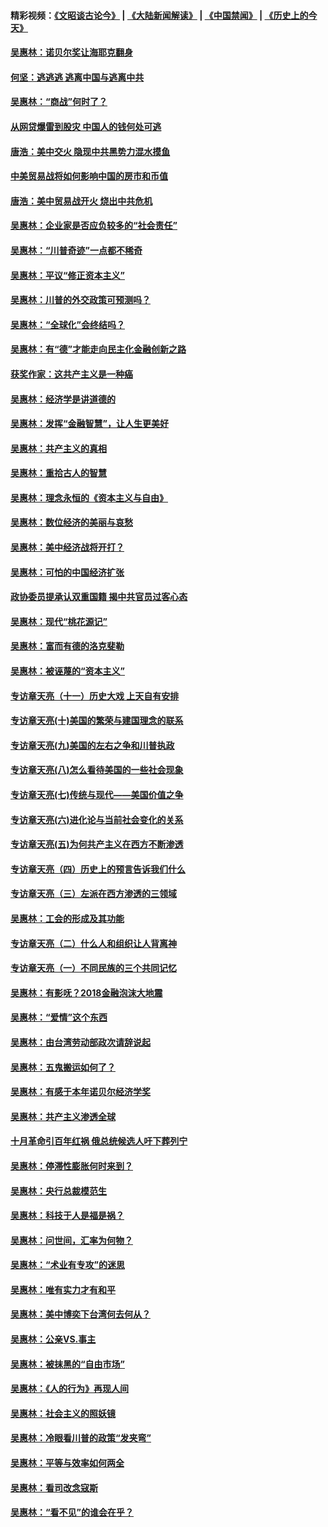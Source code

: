 #### 精彩视频：[《文昭谈古论今》](https://github.com/gfw-breaker/wenzhao/blob/master/README.md?t=01280630) | [《大陆新闻解读》](https://github.com/gfw-breaker/ntdtv-comedy/blob/master/README.md?t=01280630) | [《中国禁闻》](https://github.com/gfw-breaker/ntdtv-news/blob/master/README.md?t=01280630) | [《历史上的今天》](https://github.com/gfw-breaker/today-in-history/blob/master/README.md?t=01280630) 

#### [吴惠林：诺贝尔奖让海耶克翻身](../pages/nsc423/n10890049.md?t=01280630) 

#### [何坚：逃逃逃 逃离中国与逃离中共](../pages/nsc423/n10592891.md?t=01280630) 

#### [吴惠林：“商战”何时了？](../pages/nsc423/n10573558.md?t=01280630) 

#### [从网贷爆雷到股灾 中国人的钱何处可逃](../pages/nsc423/n10572800.md?t=01280630) 

#### [唐浩：美中交火 隐现中共黑势力混水摸鱼](../pages/nsc423/n10544040.md?t=01280630) 

#### [中美贸易战将如何影响中国的房市和币值](../pages/nsc423/n10543697.md?t=01280630) 

#### [唐浩：美中贸易战开火 烧出中共危机](../pages/nsc423/n10540126.md?t=01280630) 

#### [吴惠林：企业家是否应负较多的“社会责任”](../pages/nsc423/n10535022.md?t=01280630) 

#### [吴惠林：“川普奇迹”一点都不稀奇](../pages/nsc423/n10512808.md?t=01280630) 

#### [吴惠林：平议“修正资本主义”](../pages/nsc423/n10495724.md?t=01280630) 

#### [吴惠林：川普的外交政策可预测吗？](../pages/nsc423/n10462387.md?t=01280630) 

#### [吴惠林：“全球化”会终结吗？](../pages/nsc423/n10452838.md?t=01280630) 

#### [吴惠林：有“德”才能走向民主化金融创新之路](../pages/nsc423/n10432292.md?t=01280630) 

#### [获奖作家：这共产主义是一种癌](../pages/nsc423/n10431541.md?t=01280630) 

#### [吴惠林：经济学是讲道德的](../pages/nsc423/n10398014.md?t=01280630) 

#### [吴惠林：发挥“金融智慧”，让人生更美好](../pages/nsc423/n10375019.md?t=01280630) 

#### [吴惠林：共产主义的真相](../pages/nsc423/n10351394.md?t=01280630) 

#### [吴惠林：重拾古人的智慧](../pages/nsc423/n10337691.md?t=01280630) 

#### [吴惠林：理念永恒的《资本主义与自由》](../pages/nsc423/n10316274.md?t=01280630) 

#### [吴惠林：数位经济的美丽与哀愁](../pages/nsc423/n10292946.md?t=01280630) 

#### [吴惠林：美中经济战将开打？](../pages/nsc423/n10258825.md?t=01280630) 

#### [吴惠林：可怕的中国经济扩张](../pages/nsc423/n10219147.md?t=01280630) 

#### [政协委员提承认双重国籍 揭中共官员过客心态](../pages/nsc423/n10208809.md?t=01280630) 

#### [吴惠林：现代“桃花源记”](../pages/nsc423/n10185234.md?t=01280630) 

#### [吴惠林：富而有德的洛克斐勒](../pages/nsc423/n10142264.md?t=01280630) 

#### [吴惠林：被诬蔑的“资本主义”](../pages/nsc423/n10124816.md?t=01280630) 

#### [专访章天亮（十一）历史大戏 上天自有安排](../pages/nsc423/n10094905.md?t=01280630) 

#### [专访章天亮(十)美国的繁荣与建国理念的联系](../pages/nsc423/n10094899.md?t=01280630) 

#### [专访章天亮(九)美国的左右之争和川普执政](../pages/nsc423/n10094889.md?t=01280630) 

#### [专访章天亮(八)怎么看待美国的一些社会现象](../pages/nsc423/n10094857.md?t=01280630) 

#### [专访章天亮(七)传统与现代——美国价值之争](../pages/nsc423/n10093140.md?t=01280630) 

#### [专访章天亮(六)进化论与当前社会变化的关系](../pages/nsc423/n10092036.md?t=01280630) 

#### [专访章天亮(五)为何共产主义在西方不断渗透](../pages/nsc423/n10083620.md?t=01280630) 

#### [专访章天亮（四）历史上的预言告诉我们什么](../pages/nsc423/n10083606.md?t=01280630) 

#### [专访章天亮（三）左派在西方渗透的三领域](../pages/nsc423/n10081115.md?t=01280630) 

#### [吴惠林：工会的形成及其功能](../pages/nsc423/n10080633.md?t=01280630) 

#### [专访章天亮（二）什么人和组织让人背离神](../pages/nsc423/n10076637.md?t=01280630) 

#### [专访章天亮（一）不同民族的三个共同记忆](../pages/nsc423/n10074188.md?t=01280630) 

#### [吴惠林：有影呒？2018金融泡沫大地震](../pages/nsc423/n10040534.md?t=01280630) 

#### [吴惠林：“爱情”这个东西](../pages/nsc423/n10019423.md?t=01280630) 

#### [吴惠林：由台湾劳动部政次请辞说起](../pages/nsc423/n9979679.md?t=01280630) 

#### [吴惠林：五鬼搬运如何了？](../pages/nsc423/n9925338.md?t=01280630) 

#### [吴惠林：有感于本年诺贝尔经济学奖](../pages/nsc423/n9871883.md?t=01280630) 

#### [吴惠林：共产主义渗透全球](../pages/nsc423/n9812748.md?t=01280630) 

#### [十月革命引百年红祸 俄总统候选人吁下葬列宁](../pages/nsc423/n9810182.md?t=01280630) 

#### [吴惠林：停滞性膨胀何时来到？](../pages/nsc423/n9764136.md?t=01280630) 

#### [吴惠林：央行总裁模范生](../pages/nsc423/n9728134.md?t=01280630) 

#### [吴惠林：科技于人是福是祸？](../pages/nsc423/n9672982.md?t=01280630) 

#### [吴惠林：问世间，汇率为何物？](../pages/nsc423/n9621788.md?t=01280630) 

#### [吴惠林：“术业有专攻”的迷思](../pages/nsc423/n9580363.md?t=01280630) 

#### [吴惠林：唯有实力才有和平](../pages/nsc423/n9529599.md?t=01280630) 

#### [吴惠林：美中博奕下台湾何去何从？](../pages/nsc423/n9483598.md?t=01280630) 

#### [吴惠林：公亲VS.事主](../pages/nsc423/n9425637.md?t=01280630) 

#### [吴惠林：被抹黑的“自由市场”](../pages/nsc423/n9351545.md?t=01280630) 

#### [吴惠林：《人的行为》再现人间](../pages/nsc423/n9296339.md?t=01280630) 

#### [吴惠林：社会主义的照妖镜](../pages/nsc423/n9243460.md?t=01280630) 

#### [吴惠林：冷眼看川普的政策“发夹弯”](../pages/nsc423/n9120684.md?t=01280630) 

#### [吴惠林：平等与效率如何两全](../pages/nsc423/n9075430.md?t=01280630) 

#### [吴惠林：看司改念寇斯](../pages/nsc423/n9024915.md?t=01280630) 

#### [吴惠林：“看不见”的谁会在乎？](../pages/nsc423/n8977488.md?t=01280630) 

